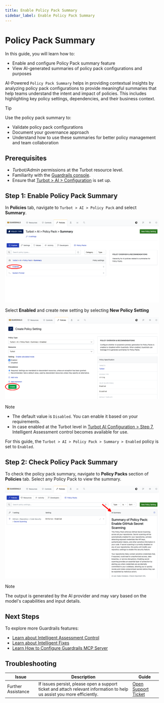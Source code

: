 ```yaml
---
title: Enable Policy Pack Summary
sidebar_label: Enable Policy Pack Summary
---
```


# Policy Pack Summary

In this guide, you will learn how to:

- Enable and configure Policy Pack summary feature
- View AI-generated summaries of policy pack configurations and purposes


AI-Powered `Policy Pack Summary` helps in providing contextual insights by analyzing policy pack configurations to provide meaningful summaries that help teams understand the intent and impact of policies. This includes highlighting key policy settings, dependencies, and their business context.

> [!TIP]
> Use the policy pack summary to:
> - Validate policy pack configurations
> - Document your governance approach
> - Understand how to use these summaries for better policy management and team collaboration

## Prerequisites

- *Turbot/Admin* permissions at the Turbot resource level.
- Familiarity with the [Guardrails console](https://turbot.com/guardrails/docs/getting-started/).
- Ensure that [Turbot > AI > Configuration](/guardrails/docs/guides/using-guardrails/ai/ai-configuration) is set up.

## Step 1: Enable Policy Pack Summary

In **Policies** tab, navigate to `Turbot > AI > Policy Pack` and select **Summary**.

![Navigate to Policy Pack Summary](./turbot-ai-policy-pack-summary.png)

Select **Enabled**  and create new setting by selecting **New Policy Setting**

![Policy Pack Summary Enabled](./turbot-ai-policy-pack-summary-enabled.png)

> [!NOTE]
> - The default value is `Disabled`. You can enable it based on your requirements.
> - In case enabled at the Turbot level in [Turbot AI Configuration > Step 7](/guardrails/docs/guides/using-guardrails/ai/ai-configuration#step-7-enable-configuration), Intelligent Assessment control becomes available for use.

For this guide, the `Turbot > AI > Policy Pack > Summary > Enabled` policy is set to `Enabled`.

## Step 2: Check Policy Pack Summary

To check the policy pack summary, navigate to **Policy Packs** section of **Policies** tab. Select any Policy Pack to view the summary.

![Policy Pack Summary](./turbot-ai-policy-pack-summary-response.png)

> [!NOTE]
> The output is generated by the AI provider and may vary based on the model's capabilities and input details.

## Next Steps

To explore more Guardrails features:

- [Learn about Intelligent Assessment Control](/guardrails/docs/guides/using-guardrails/ai/enable-intelligent-assessment)
- [Learn about Intelligent Fixes](/guardrails/docs/guides/using-guardrails/ai/enable-intelligent-fixes)
- [Learn How to Configure Guardrails MCP Server](/guardrails/docs/guides/using-guardrails/ai/install-mcp)


## Troubleshooting

| Issue                  | Description                                                                                                                   | Guide                                      |
|------------------------|-------------------------------------------------------------------------------------------------------------------------------|--------------------------------------------|
| Further Assistance     | If issues persist, please open a support ticket and attach relevant information to help us assist you more efficiently.       | [Open Support Ticket](https://support.turbot.com) |